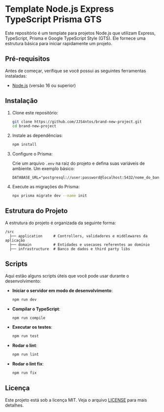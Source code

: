 # Template Node.js Express TypeScript Prisma GTS

Este repositório é um template para projetos Node.js que utilizam Express, TypeScript, Prisma e Google TypeScript Style (GTS). Ele fornece uma estrutura básica para iniciar rapidamente um projeto.

## Pré-requisitos

Antes de começar, verifique se você possui as seguintes ferramentas instaladas:

- [Node.js](https://nodejs.org/) (versão 16 ou superior)

## Instalação

1. Clone este repositório:

   ```bash
   git clone https://github.com/JJS4ntos/brand-new-project.git
   cd brand-new-project
   ```

2. Instale as dependências:

   ```bash
   npm install
   ```

3. Configure o Prisma:

   Crie um arquivo `.env` na raiz do projeto e defina suas variáveis de ambiente. Um exemplo básico:

   ```
   DATABASE_URL="postgresql://user:password@localhost:5432/nome_do_banco"
   ```

4. Execute as migrações do Prisma:

   ```bash
   npx prisma migrate dev --name init
   ```

## Estrutura do Projeto

A estrutura do projeto é organizada da seguinte forma:

```
/src
  ├── application     # Controllers, validadores e middlewares da aplicação
  ├── domain          # Entidades e usecases referentes ao domínio
  ├── infrastructure  # Banco de dados e third party libs
```

## Scripts

Aqui estão alguns scripts úteis que você pode usar durante o desenvolvimento:

- **Iniciar o servidor em modo de desenvolvimento**:

  ```bash
  npm run dev
  ```

- **Compilar o TypeScript**:

  ```bash
  npm run compile
  ```

- **Executar os testes**:

  ```bash
  npm run test
  ```

- **Rodar o lint**:

  ```bash
  npm run lint
  ```

- **Rodar o lint fix**:

  ```bash
  npm run fix
  ```

## Licença

Este projeto está sob a licença MIT. Veja o arquivo [LICENSE](LICENSE) para mais detalhes.
